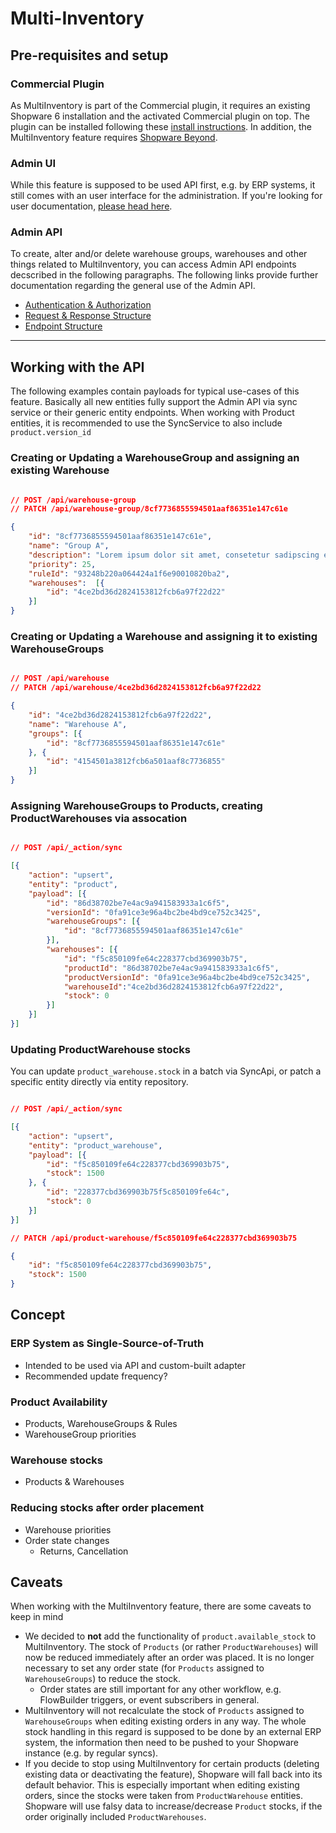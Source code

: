 # Multi-Inventory

## Pre-requisites and setup

### Commercial Plugin

As MultiInventory is part of the Commercial plugin, it requires an existing Shopware 6 installation and the activated Commercial plugin on top. The plugin can be installed following these [install instructions](../../../../guides/plugins/plugins/plugin-base-guide#install-your-plugin). In addition, the MultiInventory feature requires [Shopware Beyond](https://docs.shopware.com/en/shopware-6-en/features/shopware-beyond).

### Admin UI

While this feature is supposed to be used API first, e.g. by ERP systems, it still comes with an user interface for the administration. If you're looking for user documentation, [please head here](https://docs.shopware.com/en/shopware-6-en/extensions).

### Admin API

To create, alter and/or delete warehouse groups, warehouses and other things related to MultiInventory, you can access Admin API endpoints decscribed in the following paragraphs. The following links provide further documentation regarding the general use of the Admin API.

* [Authentication & Authorization](https://shopware.stoplight.io/docs/admin-api/ZG9jOjEwODA3NjQx-authentication)
* [Request & Response Structure](https://shopware.stoplight.io/docs/admin-api/ZG9jOjEyMzAzNDU1-request-and-response-structure)
* [Endpoint Structure](https://shopware.stoplight.io/docs/admin-api/ZG9jOjEyMzA1ODA5-endpoint-structure)

---

## Working with the API

The following examples contain payloads for typical use-cases of this feature. Basically all new entities fully support the Admin API via sync service or their generic entity endpoints. When working with Product entities, it is recommended to use the SyncService to also include `product.version_id`

### Creating or Updating a WarehouseGroup and assigning an existing Warehouse

```json

// POST /api/warehouse-group
// PATCH /api/warehouse-group/8cf7736855594501aaf86351e147c61e

{
    "id": "8cf7736855594501aaf86351e147c61e",
    "name": "Group A",
    "description": "Lorem ipsum dolor sit amet, consetetur sadipscing elitr, sed diam nonumy eirmod tempor invidunt ut labore.",
    "priority": 25,
    "ruleId": "93248b220a064424a1f6e90010820ba2",
    "warehouses":  [{
        "id": "4ce2bd36d2824153812fcb6a97f22d22"
    }]
}
```

### Creating or Updating a Warehouse and assigning it to existing WarehouseGroups

```json

// POST /api/warehouse
// PATCH /api/warehouse/4ce2bd36d2824153812fcb6a97f22d22

{
    "id": "4ce2bd36d2824153812fcb6a97f22d22",
    "name": "Warehouse A",
    "groups": [{
        "id": "8cf7736855594501aaf86351e147c61e"
    }, {
        "id": "4154501a3812fcb6a501aaf8c7736855"
    }]
}
```

### Assigning WarehouseGroups to Products, creating ProductWarehouses via assocation

```json

// POST /api/_action/sync

[{
    "action": "upsert",
    "entity": "product",
    "payload": [{
        "id": "86d38702be7e4ac9a941583933a1c6f5",
        "versionId": "0fa91ce3e96a4bc2be4bd9ce752c3425",
        "warehouseGroups": [{
            "id": "8cf7736855594501aaf86351e147c61e"
        }],
        "warehouses": [{
            "id": "f5c850109fe64c228377cbd369903b75",
            "productId": "86d38702be7e4ac9a941583933a1c6f5",
            "productVersionId": "0fa91ce3e96a4bc2be4bd9ce752c3425",
            "warehouseId":"4ce2bd36d2824153812fcb6a97f22d22",
            "stock": 0
        }]
    }]
}]
```

### Updating ProductWarehouse stocks

You can update `product_warehouse.stock` in a batch via SyncApi, or patch a specific entity directly via entity repository.

```json

// POST /api/_action/sync

[{
    "action": "upsert",
    "entity": "product_warehouse",
    "payload": [{
        "id": "f5c850109fe64c228377cbd369903b75",
        "stock": 1500
    }, {
        "id": "228377cbd369903b75f5c850109fe64c",
        "stock": 0
    }]
}]

// PATCH /api/product-warehouse/f5c850109fe64c228377cbd369903b75

{
    "id": "f5c850109fe64c228377cbd369903b75",
    "stock": 1500
}
```

## Concept

### ERP System as Single-Source-of-Truth

* Intended to be used via API and custom-built adapter
* Recommended update frequency?

### Product Availability

* Products, WarehouseGroups & Rules
* WarehouseGroup priorities

### Warehouse stocks

* Products & Warehouses

### Reducing stocks after order placement

* Warehouse priorities
* Order state changes
    * Returns, Cancellation

## Caveats

When working with the MultiInventory feature, there are some caveats to keep in mind

* We decided to **not** add the functionality of `product.available_stock` to MultiInventory. The stock of `Products` (or rather `ProductWarehouses`) will now be reduced immediately after an order was placed. It is no longer necessary to set any order state (for `Products` assigned to `WarehouseGroups`) to reduce the stock.
  * Order states are still important for any other workflow, e.g. FlowBuilder triggers, or event subscribers in general.
* MultiInventory will not recalculate the stock of `Products` assigned to `WarehouseGroups` when editing existing orders in any way. The whole stock handling in this regard is supposed to be done by an external ERP system, the information then need to be pushed to your Shopware instance (e.g. by regular syncs).
* If you decide to stop using MultiInventory for certain products (deleting existing data or deactivating the feature), Shopware will fall back into its default behavior. This is especially important when editing existing orders, since the stocks were taken from `ProductWarehouse` entities. Shopware will use falsy data to increase/decrease `Product` stocks, if the order originally included `ProductWarehouses`.
